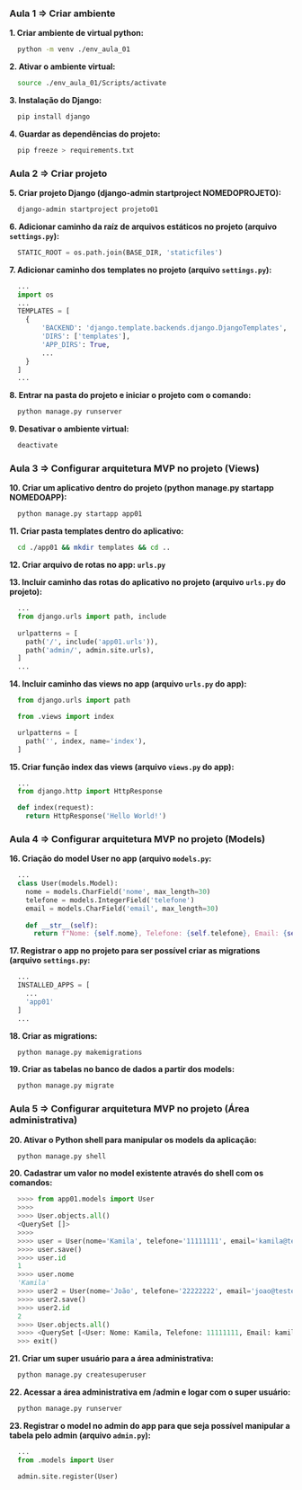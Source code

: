 ### Aula 1 => Criar ambiente

**1. Criar ambiente de virtual python:**

````sh
  python -m venv ./env_aula_01
````

**2. Ativar o ambiente virtual:**

````sh
  source ./env_aula_01/Scripts/activate
````

**3. Instalação do Django:**

````sh
  pip install django
````

**4. Guardar as dependências do projeto:**

````sh
  pip freeze > requirements.txt
````

### Aula 2 => Criar projeto

**5. Criar projeto Django (django-admin startproject NOMEDOPROJETO):**

````sh
  django-admin startproject projeto01
````

**6. Adicionar caminho da raíz de arquivos estáticos no projeto (arquivo ``settings.py``):**

````py
  STATIC_ROOT = os.path.join(BASE_DIR, 'staticfiles')
````

**7. Adicionar caminho dos templates no projeto (arquivo ``settings.py``):**

````py
  ...
  import os
  ...
  TEMPLATES = [
    {
        'BACKEND': 'django.template.backends.django.DjangoTemplates',
        'DIRS': ['templates'],
        'APP_DIRS': True,
        ...
    }
  ]
  ...
````

**8. Entrar na pasta do projeto e iniciar o projeto com o comando:**

````sh
  python manage.py runserver
````

**9. Desativar o ambiente virtual:**

````sh
  deactivate
````

### Aula 3 => Configurar arquitetura MVP no projeto (Views)

**10. Criar um aplicativo dentro do projeto (python manage.py startapp NOMEDOAPP):**

````sh
  python manage.py startapp app01
````

**11. Criar pasta templates dentro do aplicativo:**

````sh
  cd ./app01 && mkdir templates && cd ..
````

**12. Criar arquivo de rotas no app: ``urls.py``**

**13. Incluir caminho das rotas do aplicativo no projeto (arquivo ``urls.py`` do projeto):**

````py
  ...
  from django.urls import path, include
  
  urlpatterns = [
    path('/', include('app01.urls')),
    path('admin/', admin.site.urls),
  ]
  ...
````

**14. Incluir caminho das views no app (arquivo ``urls.py`` do app):**

````py
  from django.urls import path

  from .views import index

  urlpatterns = [
    path('', index, name='index'),
  ]
````

**15. Criar função index das views (arquivo ``views.py`` do app):**

````py
  ...
  from django.http import HttpResponse

  def index(request):
    return HttpResponse('Hello World!')
````

### Aula 4 => Configurar arquitetura MVP no projeto (Models)

**16. Criação do model User no app (arquivo ``models.py``:**

````py
  ...
  class User(models.Model):
    nome = models.CharField('nome', max_length=30)
    telefone = models.IntegerField('telefone')
    email = models.CharField('email', max_length=30)
    
    def __str__(self):
      return f"Nome: {self.nome}, Telefone: {self.telefone}, Email: {self.email}"

````

**17. Registrar o app no projeto para ser possível criar as migrations (arquivo ``settings.py``:**

````py
  ...
  INSTALLED_APPS = [
    ...
    'app01'
  ]
  ...
````

**18. Criar as migrations:**

````sh
  python manage.py makemigrations
````

**19. Criar as tabelas no banco de dados a partir dos models:**

````sh
  python manage.py migrate
````

### Aula 5 => Configurar arquitetura MVP no projeto (Área administrativa)

**20. Ativar o Python shell para manipular os models da aplicação:**

````sh
  python manage.py shell
````

**20. Cadastrar um valor no model existente através do shell com os comandos:**

````py
  >>>> from app01.models import User
  >>>> 
  >>>> User.objects.all()
  <QuerySet []>
  >>>> 
  >>>> user = User(nome='Kamila', telefone='11111111', email='kamila@teste.com')
  >>>> user.save()
  >>>> user.id
  1
  >>>> user.nome
  'Kamila'
  >>>> user2 = User(nome='João', telefone='22222222', email='joao@teste.com')
  >>>> user2.save()
  >>>> user2.id
  2
  >>>> User.objects.all()
  >>>> <QuerySet [<User: Nome: Kamila, Telefone: 11111111, Email: kamila@teste.com>, <User: Nome: João, Telefone: 22222222, Email: joao@teste.com>]>
  >>> exit()
````

**21. Criar um super usuário para a área administrativa:**

````sh
  python manage.py createsuperuser
````

**22. Acessar a área administrativa em /admin e logar com o super usuário:**

````sh
  python manage.py runserver
````

**23. Registrar o model no admin do app para que seja possível manipular a tabela pelo admin (arquivo ``admin.py``):**

````py
  ...
  from .models import User

  admin.site.register(User)
````